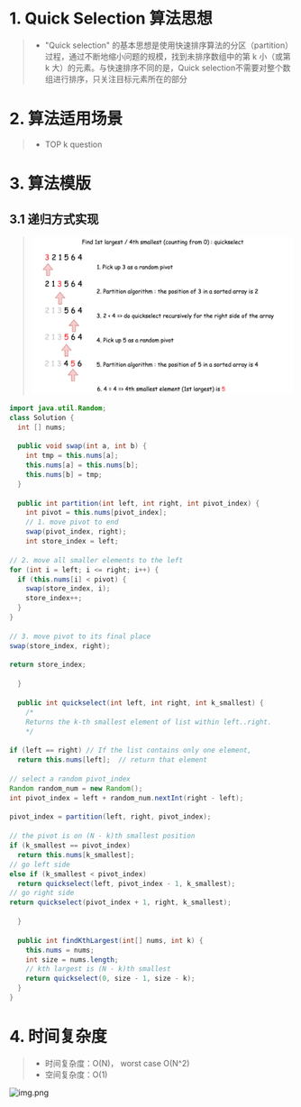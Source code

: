 # 1. Quick Selection 算法思想

> - "Quick selection" 的基本思想是使用快速排序算法的分区（partition）过程，通过不断地缩小问题的规模，找到未排序数组中的第 k 小（或第 k 大）的元素。与快速排序不同的是，Quick selection不需要对整个数组进行排序，只关注目标元素所在的部分


# 2. 算法适用场景
> - TOP k question 

# 3. 算法模版

## 3.1 递归方式实现

> ![quickSelection1](Quick_Selection.assets/1.jpeg)

~~~java
import java.util.Random;
class Solution {
  int [] nums;

  public void swap(int a, int b) {
    int tmp = this.nums[a];
    this.nums[a] = this.nums[b];
    this.nums[b] = tmp;
  }

  public int partition(int left, int right, int pivot_index) {
    int pivot = this.nums[pivot_index];
    // 1. move pivot to end
    swap(pivot_index, right);
    int store_index = left;

// 2. move all smaller elements to the left
for (int i = left; i <= right; i++) {
  if (this.nums[i] < pivot) {
    swap(store_index, i);
    store_index++;
  }
}

// 3. move pivot to its final place
swap(store_index, right);

return store_index;

  }

  public int quickselect(int left, int right, int k_smallest) {
    /*
    Returns the k-th smallest element of list within left..right.
    */

if (left == right) // If the list contains only one element,
  return this.nums[left];  // return that element

// select a random pivot_index
Random random_num = new Random();
int pivot_index = left + random_num.nextInt(right - left); 

pivot_index = partition(left, right, pivot_index);

// the pivot is on (N - k)th smallest position
if (k_smallest == pivot_index)
  return this.nums[k_smallest];
// go left side
else if (k_smallest < pivot_index)
  return quickselect(left, pivot_index - 1, k_smallest);
// go right side
return quickselect(pivot_index + 1, right, k_smallest);

  }

  public int findKthLargest(int[] nums, int k) {
    this.nums = nums;
    int size = nums.length;
    // kth largest is (N - k)th smallest
    return quickselect(0, size - 1, size - k);
  }
}
~~~



# 4. 时间复杂度

> - 时间复杂度：O(N)， worst case O(N^2)
> - 空间复杂度：O(1)

![img.png](../Data_Structure/Data_Structure.assets/img.png)
